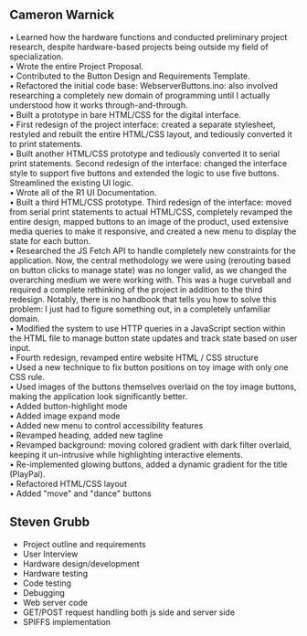 ## Cameron Warnick  
• Learned how the hardware functions and conducted preliminary project research, despite hardware-based projects being outside my field of specialization.  
• Wrote the entire Project Proposal.  
• Contributed to the Button Design and Requirements Template.  
• Refactored the initial code base: WebserverButtons.ino: also involved researching a completely new domain of programming until I actually understood how it works through-and-through.  
• Built a prototype in bare HTML/CSS for the digital interface.  
• First redesign of the project interface: created a separate stylesheet, restyled and rebuilt the entire HTML/CSS layout, and tediously converted it to print statements.  
• Built another HTML/CSS prototype and tediously converted it to serial print statements. Second redesign of the interface: changed the interface style to support five buttons and extended the logic to use five buttons.  Streamlined the existing UI logic.  
• Wrote all of the R1 UI Documentation.  
• Built a third HTML/CSS prototype.  Third redesign of the interface: moved from serial print statements to actual HTML/CSS, completely revamped the entire design, mapped buttons to an image of the product, used extensive media queries to make it responsive, and created a new menu to display the state for each button.  
• Researched the JS Fetch API to handle completely new constraints for the application.  Now, the central methodology we were using (rerouting based on button clicks to manage state) was no longer valid, as we changed the overarching medium we were working with.  This was a huge curveball and required a complete rethinking of the project in addition to the third redesign.  Notably, there is no handbook that tells you how to solve this problem: I just had to figure something out, in a completely unfamiliar domain.  
• Modified the system to use HTTP queries in a JavaScript section within the HTML file to manage button state updates and track state based on user input.  
• Fourth redesign, revamped entire website HTML / CSS structure  
• Used a new technique to fix button positions on toy image with only one CSS rule.  
• Used images of the buttons themselves overlaid on the toy image buttons, making the application look significantly better.  
• Added button-highlight mode  
• Added image expand mode  
• Added new menu to control accessibility features  
• Revamped heading, added new tagline  
• Revamped background: moving colored gradient with dark filter overlaid, keeping it un-intrusive while highlighting interactive elements.  
• Re-implemented glowing buttons, added a dynamic gradient for the title (PlayPal).   
• Refactored HTML/CSS layout  
• Added "move" and "dance" buttons

## Steven Grubb
- Project outline and requirements
- User Interview
- Hardware design/development
- Hardware testing
- Code testing
- Debugging
- Web server code
- GET/POST request handling both js side and server side
- SPIFFS implementation

